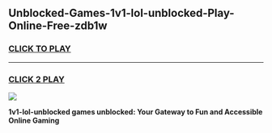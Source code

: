
## Unblocked-Games-1v1-lol-unblocked-Play-Online-Free-zdb1w
<h3>
<a href="https://premium76.site?title=1v1-lol-unblocked&ref=26A">CLICK TO PLAY</a></h3>
<hr>

<h3>
<a href="https://premium76.site?title=1v1-lol-unblocked&ref=26A">CLICK 2 PLAY</a>
  
</h3>

<a href="https://premium76.site?title=1v1-lol-unblocked&ref=26A"><img src="https://clearcache.store/games.png"></a>


**1v1-lol-unblocked games unblocked: Your Gateway to Fun and Accessible Online Gaming**
